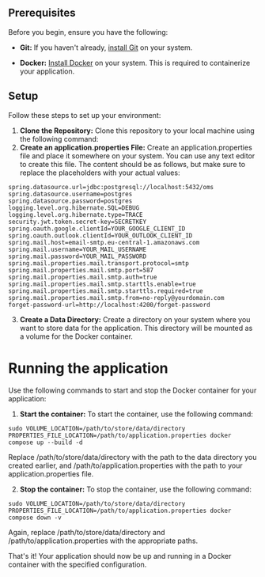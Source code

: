 ## Prerequisites

Before you begin, ensure you have the following:

- **Git:** If you haven't already, [install Git](https://git-scm.com/book/en/v2/Getting-Started-Installing-Git) on your
  system.

- **Docker:** [Install Docker](https://docs.docker.com/get-docker/) on your system. This is required to containerize
  your application.

## Setup

Follow these steps to set up your environment:

1. **Clone the Repository:** Clone this repository to your local machine using the following command:
2. **Create an application.properties File:** Create an application.properties file and place it somewhere on your
   system. You can use any text editor to create this file. The content should be as follows, but make sure to replace
   the placeholders with your actual values:

```
spring.datasource.url=jdbc:postgresql://localhost:5432/oms
spring.datasource.username=postgres
spring.datasource.password=postgres
logging.level.org.hibernate.SQL=DEBUG
logging.level.org.hibernate.type=TRACE
security.jwt.token.secret-key=SECRETKEY
spring.oauth.google.clientId=YOUR_GOOGLE_CLIENT_ID
spring.oauth.outlook.clientId=YOUR_OUTLOOK_CLIENT_ID
spring.mail.host=email-smtp.eu-central-1.amazonaws.com
spring.mail.username=YOUR_MAIL_USERNAME
spring.mail.password=YOUR_MAIL_PASSWORD
spring.mail.properties.mail.transport.protocol=smtp
spring.mail.properties.mail.smtp.port=587
spring.mail.properties.mail.smtp.auth=true
spring.mail.properties.mail.smtp.starttls.enable=true
spring.mail.properties.mail.smtp.starttls.required=true
spring.mail.properties.mail.smtp.from=no-reply@yourdomain.com
forget-password-url=http://localhost:4200/forget-password
```

3. **Create a Data Directory:** Create a directory on your system where you want to store data for the application. This
   directory will be mounted as a volume for the Docker container.

# Running the application

Use the following commands to start and stop the Docker container for your application:

1. **Start the container:** To start the container, use the following command:

```
sudo VOLUME_LOCATION=/path/to/store/data/directory PROPERTIES_FILE_LOCATION=/path/to/application.properties docker
compose up --build -d
```

Replace /path/to/store/data/directory with the path to the data directory you created earlier, and
/path/to/application.properties with the path to your application.properties file.

2. **Stop the container:** To stop the container, use the following command:

```
sudo VOLUME_LOCATION=/path/to/store/data/directory PROPERTIES_FILE_LOCATION=/path/to/application.properties docker
compose down -v
```

Again, replace /path/to/store/data/directory and /path/to/application.properties with the appropriate paths.

That's it! Your application should now be up and running in a Docker container with the specified configuration.